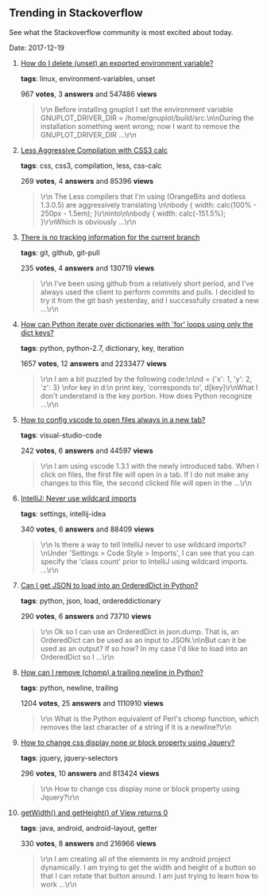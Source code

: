 ## Trending in Stackoverflow

See what the Stackoverflow community is most excited about today.

Date: 2017-12-19


1. [How do I delete (unset) an exported environment variable?](https://stackoverflow.com/questions/6877727/how-do-i-delete-unset-an-exported-environment-variable)

    **tags**: linux, environment-variables, unset
            
    967 **votes**, 3 **answers** and 547486 **views**

    > \r\n            Before installing gnuplot I set the environment variable GNUPLOT_DRIVER_DIR = /home/gnuplot/build/src.\n\nDuring the installation something went wrong; now I want to remove the GNUPLOT_DRIVER_DIR ...\r\n        

    
2. [Less Aggressive Compilation with CSS3 calc](https://stackoverflow.com/questions/11972084/less-aggressive-compilation-with-css3-calc)

    **tags**: css, css3, compilation, less, css-calc
            
    269 **votes**, 4 **answers** and 85396 **views**

    > \r\n            The Less compilers that I'm using (OrangeBits and dotless 1.3.0.5) are aggressively translating \n\nbody { width: calc(100% - 250px - 1.5em); }\r\ninto\n\nbody { width: calc(-151.5%); }\r\nWhich is obviously ...\r\n        

    
3. [There is no tracking information for the current branch](https://stackoverflow.com/questions/32056324/there-is-no-tracking-information-for-the-current-branch)

    **tags**: git, github, git-pull
            
    235 **votes**, 4 **answers** and 130719 **views**

    > \r\n            I've been using github from a relatively short period, and I've always used the client to perform commits and pulls. I decided to try it from the git bash yesterday, and I successfully created a new ...\r\n        

    
4. [How can Python iterate over dictionaries with 'for' loops using only the dict keys?](https://stackoverflow.com/questions/3294889/how-can-python-iterate-over-dictionaries-with-for-loops-using-only-the-dict-ke)

    **tags**: python, python-2.7, dictionary, key, iteration
            
    1657 **votes**, 12 **answers** and 2233477 **views**

    > \r\n            I am a bit puzzled by the following code:\n\nd = {'x': 1, 'y': 2, 'z': 3} \nfor key in d:\n    print key, 'corresponds to', d[key]\r\nWhat I don't understand is the key portion. How does Python recognize ...\r\n        

    
5. [How to config vscode to open files always in a new tab?](https://stackoverflow.com/questions/38713405/how-to-config-vscode-to-open-files-always-in-a-new-tab)

    **tags**: visual-studio-code
            
    242 **votes**, 6 **answers** and 44597 **views**

    > \r\n            I am using vscode 1.3.1 with the newly introduced tabs. When I click on files, the first file will open in a tab. If I do not make any changes to this file, the second clicked file will open in the ...\r\n        

    
6. [IntelliJ: Never use wildcard imports](https://stackoverflow.com/questions/3348816/intellij-never-use-wildcard-imports)

    **tags**: settings, intellij-idea
            
    340 **votes**, 6 **answers** and 88409 **views**

    > \r\n            Is there a way to tell IntelliJ never to use wildcard imports?\nUnder 'Settings > Code Style > Imports', I can see that you can specify the 'class count' prior to IntelliJ using wildcard imports.  ...\r\n        

    
7. [Can I get JSON to load into an OrderedDict in Python?](https://stackoverflow.com/questions/6921699/can-i-get-json-to-load-into-an-ordereddict-in-python)

    **tags**: python, json, load, ordereddictionary
            
    290 **votes**, 6 **answers** and 73710 **views**

    > \r\n            Ok so I can use an OrderedDict in json.dump. That is, an OrderedDict can be used as an input to JSON.\n\nBut can it be used as an output? If so how? In my case I'd like to load into an OrderedDict so I ...\r\n        

    
8. [How can I remove (chomp) a trailing newline in Python?](https://stackoverflow.com/questions/275018/how-can-i-remove-chomp-a-trailing-newline-in-python)

    **tags**: python, newline, trailing
            
    1204 **votes**, 25 **answers** and 1110910 **views**

    > \r\n            What is the Python equivalent of Perl's chomp function, which removes the last character of a string if it is a newline?\r\n        

    
9. [How to change css display none or block property using Jquery?](https://stackoverflow.com/questions/3582619/how-to-change-css-display-none-or-block-property-using-jquery)

    **tags**: jquery, jquery-selectors
            
    296 **votes**, 10 **answers** and 813424 **views**

    > \r\n            How to change css display none or block property using Jquery?\r\n        

    
10. [getWidth() and getHeight() of View returns 0](https://stackoverflow.com/questions/3591784/getwidth-and-getheight-of-view-returns-0)

    **tags**: java, android, android-layout, getter
            
    330 **votes**, 8 **answers** and 216966 **views**

    > \r\n            I am creating all of the elements in my android project dynamically. I am trying to get the width and height of a button so that I can rotate that button around. I am just trying to learn how to work ...\r\n        

    